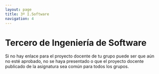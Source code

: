 ```yaml
---
layout: page
title: 3º I.Software
navigation: 4
---
```


# Tercero de Ingeniería de Software

Si no hay enlace para el proyecto docente de tu grupo puede ser que aún no esté aprobado, no se haya presentado o que el proyecto docente publicado de la asignatura sea común para todos los grupos.